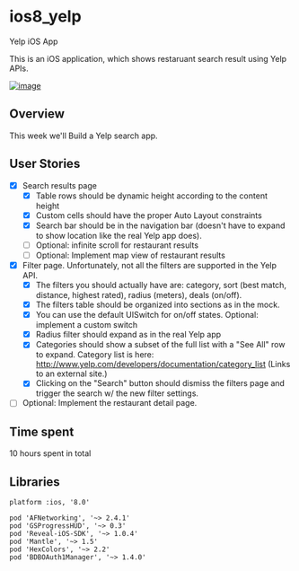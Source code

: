 ios8_yelp
=========

Yelp iOS App

This is an iOS application, which shows restaruant search result using Yelp APIs.

[![image](https://raw.githubusercontent.com/wiki/stanleyhlng/ios8_yelp/assets/ios8_yelp.gif)](https://raw.githubusercontent.com/wiki/stanleyhlng/ios8_yelp/assets/ios8_yelp.gif)

## Overview

This week we'll Build a Yelp search app.


## User Stories

- [x] Search results page
  - [x] Table rows should be dynamic height according to the content height
  - [x] Custom cells should have the proper Auto Layout constraints
  - [x] Search bar should be in the navigation bar (doesn't have to expand to show location like the real Yelp app does).
  - [ ] Optional: infinite scroll for restaurant results
  - [ ] Optional: Implement map view of restaurant results
- [x] Filter page. Unfortunately, not all the filters are supported in the Yelp API.
  - [x] The filters you should actually have are: category, sort (best match, distance, highest rated), radius (meters), deals (on/off).
  - [x] The filters table should be organized into sections as in the mock.
  - [x] You can use the default UISwitch for on/off states. Optional: implement a custom switch
  - [x] Radius filter should expand as in the real Yelp app
  - [x] Categories should show a subset of the full list with a "See All" row to expand. Category list is here: http://www.yelp.com/developers/documentation/category_list (Links to an external site.)
  - [x] Clicking on the "Search" button should dismiss the filters page and trigger the search w/ the new filter settings.
- [ ] Optional: Implement the restaurant detail page.

## Time spent
10 hours spent in total

## Libraries
```
platform :ios, '8.0'

pod 'AFNetworking', '~> 2.4.1'
pod 'GSProgressHUD', '~> 0.3'
pod 'Reveal-iOS-SDK', '~> 1.0.4'
pod 'Mantle', '~> 1.5'
pod 'HexColors', '~> 2.2'
pod 'BDBOAuth1Manager', '~> 1.4.0'
```
